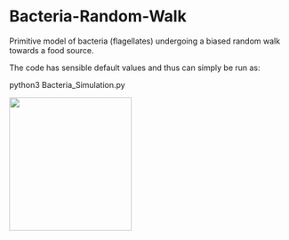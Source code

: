 # Bacteria-Random-Walk
Primitive model of bacteria (flagellates) undergoing a biased random walk towards a food source.

The code has sensible default values and thus can simply be run as:

python3 Bacteria_Simulation.py

<p>
    <img src="./Bacteria-Random-Walk/example_walk.pdf" width="220" height="240" />
</p>


